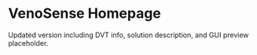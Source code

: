 # VenoSense Homepage

Updated version including DVT info, solution description, and GUI preview placeholder.